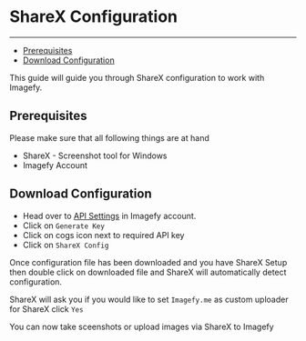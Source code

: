 
# ShareX Configuration

---

- [Prerequisites](#section-1)
- [Download Configuration](#section-2)

This guide will guide you through ShareX configuration to work with Imagefy.

<a name="section-1"></a>
## Prerequisites
Please make sure that all following things are at hand

- ShareX - Screenshot tool for Windows
- Imagefy Account

<a name="section-2"></a>
## Download Configuration
- Head over to [API Settings](https://imagefy.me/account/api) in Imagefy account.
- Click on `Generate Key`
- Click on cogs icon next to required API key
- Click on `ShareX Config`

Once configuration file has been downloaded and you have ShareX Setup then double click on downloaded file
and ShareX will automatically detect configuration.

ShareX will ask you if you would like to set `Imagefy.me` as custom uploader for ShareX click `Yes`

You can now take sceenshots or upload images via ShareX to Imagefy


